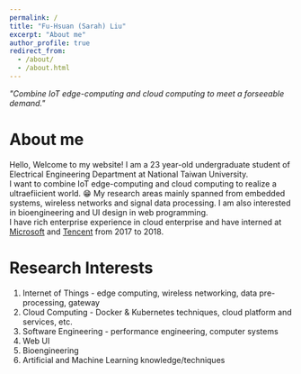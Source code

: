 ```yaml
---
permalink: /
title: "Fu-Hsuan (Sarah) Liu"
excerpt: "About me"
author_profile: true
redirect_from: 
  - /about/
  - /about.html
---
```


*"Combine IoT edge-computing and cloud computing to meet a forseeable demand."*

About me
======
Hello, Welcome to my website! I am a 23 year-old undergraduate student of Electrical Engineering Department at National Taiwan University. <br/> I want to combine IoT edge-computing and cloud computing to realize a ultraefiicient world. :grin:
My research areas mainly spanned from embedded systems, wireless networks and signal data processing. I am also interested in bioengineering and UI design in web programming. <br/>
I have rich enterprise experience in cloud enterprise and have interned at [Microsoft](https://www.microsoft.com/zh-tw/) and [Tencent](https://www.tencent.com/zh-cn/index.html) from 2017 to 2018. <br/>


Research Interests
======
1. Internet of Things - edge computing, wireless networking, data pre-processing, gateway
2. Cloud Computing - Docker & Kubernetes techniques, cloud platform and services, etc.
3. Software Engineering - performance engineering, computer systems
4. Web UI
5. Bioengineering 
7. Artificial and Machine Learning knowledge/techniques

